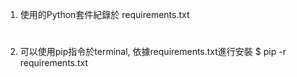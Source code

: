 1. 使用的Python套件紀錄於 requirements.txt
#
2. 可以使用pip指令於terminal, 依據requirements.txt進行安裝
$ pip -r requirements.txt